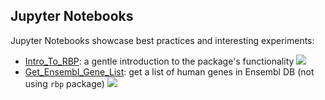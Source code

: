 ## Jupyter Notebooks

Jupyter Notebooks showcase best practices and interesting experiments:
 - [Intro_To_RBP](Intro_To_RBP.ipynb): a gentle introduction to the package's functionality [![](https://colab.research.google.com/assets/colab-badge.svg)](https://colab.research.google.com/github/ML-Bioinfo-CEITEC/rbp/blob/master/notebooks/Intro_To_RBP.ipynb)
 - [Get_Ensembl_Gene_List](Get_Ensembl_Gene_List.ipynb): get a list of human genes in Ensembl DB (not using `rbp` package) [![](https://colab.research.google.com/assets/colab-badge.svg)](https://colab.research.google.com/github/ML-Bioinfo-CEITEC/rbp/blob/master/notebooks/Get_Ensembl_Gene_List.ipynb)
